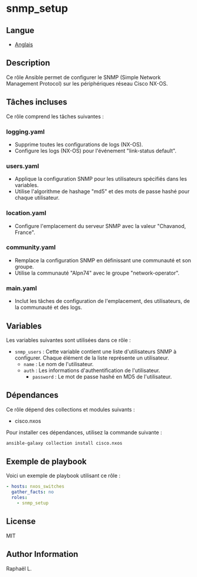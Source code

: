 # snmp_setup
## Langue

- [Anglais](./README.md)

## Description
Ce rôle Ansible permet de configurer le SNMP (Simple Network Management Protocol) sur les périphériques réseau Cisco NX-OS.

## Tâches incluses

Ce rôle comprend les tâches suivantes :

### logging.yaml

- Supprime toutes les configurations de logs (NX-OS).
- Configure les logs (NX-OS) pour l'événement "link-status default".

### users.yaml

- Applique la configuration SNMP pour les utilisateurs spécifiés dans les variables.
- Utilise l'algorithme de hashage "md5" et des mots de passe hashé pour chaque utilisateur.

### location.yaml

- Configure l'emplacement du serveur SNMP avec la valeur "Chavanod, France".

### community.yaml

- Remplace la configuration SNMP en définissant une communauté et son groupe.
- Utilise la communauté "Alpn74" avec le groupe "network-operator".

### main.yaml

- Inclut les tâches de configuration de l'emplacement, des utilisateurs, de la communauté et des logs.

## Variables

Les variables suivantes sont utilisées dans ce rôle :

- `snmp_users` : Cette variable contient une liste d'utilisateurs SNMP à configurer. Chaque élément de la liste représente un utilisateur.
  - `name` : Le nom de l'utilisateur.
  - `auth` : Les informations d'authentification de l'utilisateur.
    - `password` : Le mot de passe hashé en MD5 de l'utilisateur.
## Dépendances

Ce rôle dépend des collections et modules suivants :

- cisco.nxos

Pour installer ces dépendances, utilisez la commande suivante :
```bash
ansible-galaxy collection install cisco.nxos
```
## Exemple de playbook

Voici un exemple de playbook utilisant ce rôle :

```yaml
- hosts: nxos_switches
  gather_facts: no
  roles:
    - snmp_setup
```
License
-------

MIT

Author Information
------------------

Raphaël L.